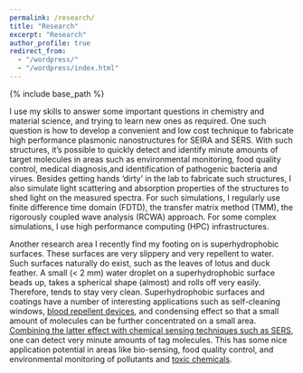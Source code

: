 ```yaml
---
permalink: /research/
title: "Research"
excerpt: "Research"
author_profile: true
redirect_from: 
  - "/wordpress/"
  - "/wordpress/index.html"
---
```


{% include base_path %}

I use my skills to answer some important questions in chemistry and material science, and trying to learn new ones as required. One such question is how to develop a convenient and low cost technique to fabricate high performance plasmonic nanostructures for SEIRA and SERS. With such structures, it’s possible to quickly detect and identify minute amounts of target molecules in areas such as environmental monitoring, food quality control, medical diagnosis,and identification of pathogenic bacteria and virues. Besides getting hands ‘dirty’ in the lab to fabricate such structures, I also simulate light scattering and absorption properties of the structures to shed light on the measured spectra. For such simulations, I regularly use finite difference time domain (FDTD), the transfer matrix method (TMM), the rigorously coupled wave analysis (RCWA) approach. For some complex simulations, I use high performance computing (HPC) infrastructures.

Another research area I recently find my footing on is superhydrophobic surfaces. These surfaces are very slippery and very repellent to water. Such surfaces naturally do exist, such as the leaves of lotus and duck feather. A small (< 2 mm) water droplet on a superhydrophobic surface beads up, takes a spherical shape (almost) and rolls off very easily. Therefore, tends to stay very clean. Superhydrophobic surfaces and coatings have a number of interesting applications such as self-cleaning windows, [blood repellent devices](https://doi.org/10.1016/j.colsurfb.2021.111864), and condensing effect so that a small amount of molecules can be further concentrated on a small area. [Combining the latter effect with chemical sensing techniques such as SERS](https://doi.org/10.1016/j.cej.2021.133445), one can detect very minute amounts of tag molecules. This has some nice application potential in areas like bio-sensing, food quality control,  and environmental monitoring of pollutants and [toxic chemicals](https://doi.org/10.1021/acsanm.2c02897). 

